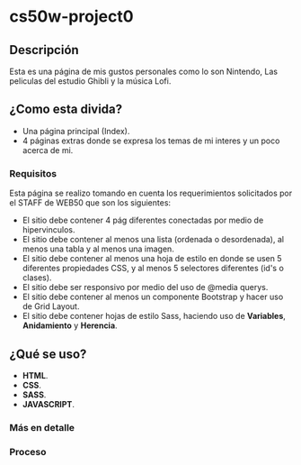 # cs50w-project0

## Descripción 

Esta es una página de mis gustos personales como lo son Nintendo, Las peliculas del estudio Ghibli y la música Lofi. 

## ¿Como esta divida?

* Una página principal (Index).
* 4 páginas extras donde se expresa los temas de mi interes y un poco acerca de mi.

### Requisitos

Esta página se realizo tomando en cuenta los requerimientos solicitados por el STAFF de WEB50 que son los siguientes:

* El sitio debe contener 4 pág diferentes conectadas por medio de hipervinculos.
* El sitio debe contener al menos una lista (ordenada o desordenada), al menos una tabla y al menos una imagen.
* El sitio debe contener al menos una hoja de estilo en donde se usen 5 diferentes propiedades CSS, y al menos 5 selectores diferentes (id's o clases).
* El sitio debe ser responsivo por medio del uso de @media querys.
* El sitio debe contener al menos un componente Bootstrap y hacer uso de Grid Layout.
* El sitio debe contener hojas de estilo Sass, haciendo uso de <b>Variables</b>, <b>Anidamiento</b> y <b>Herencia</b>.

##

## ¿Qué se uso?

* <b>HTML</b>.
* <b>CSS</b>.
* <b>SASS</b>.
* <b>JAVASCRIPT</b>.

### Más en detalle



### Proceso
